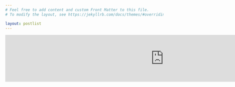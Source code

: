 ```yaml
---
# Feel free to add content and custom Front Matter to this file.
# To modify the layout, see https://jekyllrb.com/docs/themes/#overriding-theme-defaults

layout: postlist
---
```


<iframe src="https://tryhackme.com/api/v2/badges/public-profile?userPublicId=149273" style='border:none;' width="200%">
</iframe>